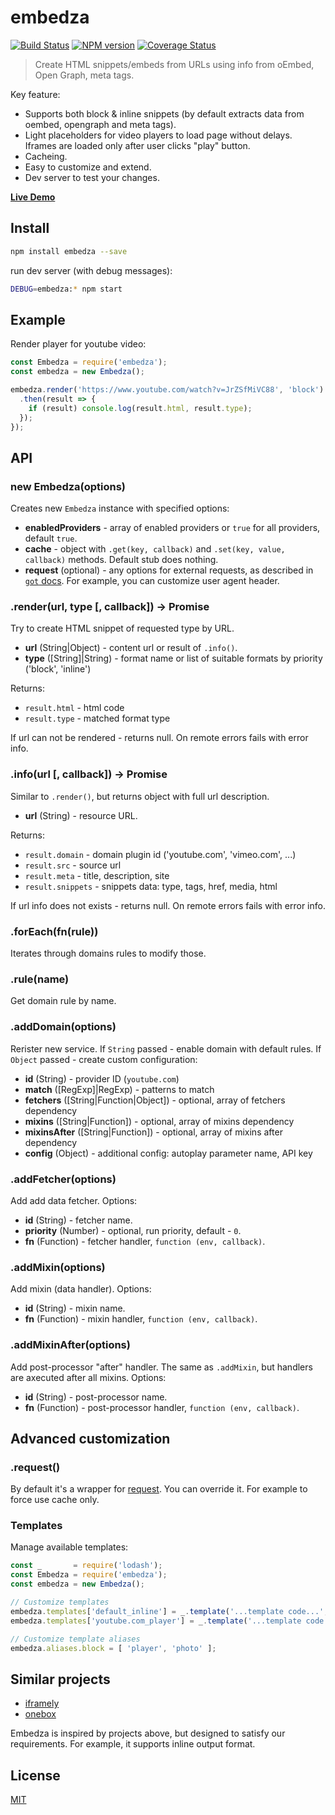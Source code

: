 embedza
=======

[![Build Status](https://img.shields.io/travis/nodeca/embedza/master.svg?style=flat)](https://travis-ci.org/nodeca/embedza)
[![NPM version](https://img.shields.io/npm/v/embedza.svg?style=flat)](https://www.npmjs.org/package/embedza)
[![Coverage Status](https://coveralls.io/repos/github/nodeca/embedza/badge.svg?branch=master)](https://coveralls.io/github/nodeca/embedza?branch=master)

> Create HTML snippets/embeds from URLs using info from oEmbed,
> Open Graph, meta tags.

Key feature:

- Supports both block & inline snippets (by default extracts data from oembed,
  opengraph and meta tags).
- Light placeholders for video players to load page without delays. Iframes are
  loaded only after user clicks "play" button.
- Cacheing.
- Easy to customize and extend.
- Dev server to test your changes.

[**Live Demo**](https://embedza.herokuapp.com/)


Install
-------

```bash
npm install embedza --save
```

run dev server (with debug messages):

```bash
DEBUG=embedza:* npm start
```


Example
-------

Render player for youtube video:

```javascript
const Embedza = require('embedza');
const embedza = new Embedza();

embedza.render('https://www.youtube.com/watch?v=JrZSfMiVC88', 'block')
  .then(result => {
    if (result) console.log(result.html, result.type);
  });
});
```


API
---


### new Embedza(options)

Creates new `Embedza` instance with specified options:

- __enabledProviders__ - array of enabled providers or `true` for all providers,
  default `true`.
- __cache__ - object with `.get(key, callback)` and `.set(key, value, callback)`
  methods. Default stub does nothing.
- __request__ (optional) - any options for external requests, as described
  in [`got` docs](https://github.com/sindresorhus/got). For example, you can
  customize user agent header.


### .render(url, type [, callback]) -> Promise

Try to create HTML snippet of requested type by URL.

- __url__ (String|Object) - content url or result of `.info()`.
- __type__ ([String]|String) - format name or list of suitable formats
  by priority ('block', 'inline')

Returns:

- `result.html` - html code
- `result.type` - matched format type

If url can not be rendered - returns null. On remote errors fails with
error info.


### .info(url [, callback]) -> Promise

Similar to `.render()`, but returns object with full url description.

- __url__ (String) - resource URL.

Returns:

- `result.domain` - domain plugin id ('youtube.com', 'vimeo.com', ...)
- `result.src` - source url
- `result.meta` - title, description, site
- `result.snippets` - snippets data: type, tags, href, media, html

If url info does not exists - returns null. On remote errors fails with
error info.


### .forEach(fn(rule))

Iterates through domains rules to modify those.


### .rule(name)

Get domain rule by name.


### .addDomain(options)

Rerister new service. If `String` passed - enable domain with default rules.
If `Object` passed - create custom configuration:

- __id__ (String) - provider ID (`youtube.com`)
- __match__ ([RegExp]|RegExp) - patterns to match
- __fetchers__ ([String|Function|Object]) - optional, array of fetchers dependency
- __mixins__ ([String|Function]) - optional, array of mixins dependency
- __mixinsAfter__ ([String|Function]) - optional, array of mixins after dependency
- __config__ (Object) - additional config: autoplay parameter name, API key


### .addFetcher(options)

Add add data fetcher. Options:

- __id__ (String) - fetcher name.
- __priority__ (Number) - optional, run priority, default - `0`.
- __fn__ (Function) - fetcher handler, `function (env, callback)`.


### .addMixin(options)

Add mixin (data handler). Options:

- __id__ (String) - mixin name.
- __fn__ (Function) - mixin handler, `function (env, callback)`.


### .addMixinAfter(options)

Add post-processor "after" handler. The same as `.addMixin`, but handlers
are axecuted after all mixins. Options:

- __id__ (String) - post-processor name.
- __fn__ (Function) - post-processor handler, `function (env, callback)`.


## Advanced customization

### .request()

By default it's a wrapper for [request](npmjs.com/packages/request). You can
override it. For example to force use cache only.


### Templates

Manage available templates:

```js
const _       = require('lodash');
const Embedza = require('embedza');
const embedza = new Embedza();

// Customize templates
embedza.templates['default_inline'] = _.template('...template code...', { variable: 'self' });
embedza.templates['youtube.com_player'] = _.template('...template code...', { variable: 'self' });

// Customize template aliases
embedza.aliases.block = [ 'player', 'photo' ];
```


Similar projects
----------------

- [iframely](https://github.com/itteco/iframely)
- [onebox](https://github.com/discourse/onebox)

Embedza is inspired by projects above, but designed to satisfy our requirements.
For example, it supports inline output format.


License
-------

[MIT](https://raw.github.com/nodeca/embedza/master/LICENSE)
